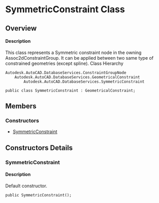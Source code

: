 # SymmetricConstraint Class

## Overview

#### Description
This class represents a Symmetric constraint node in the owning Assoc2dConstraintGroup. 
It can be applied between two same type of constrained geometries (except spline).
Class Hierarchy
```text
Autodesk.AutoCAD.DatabaseServices.ConstraintGroupNode
    Autodesk.AutoCAD.DatabaseServices.GeometricalConstraint
        Autodesk.AutoCAD.DatabaseServices.SymmetricConstraint
```

```text
public class SymmetricConstraint : GeometricalConstraint;
```

## Members

### Constructors

- [SymmetricConstraint](#symmetricconstraint)


## Constructors Details

### SymmetricConstraint

#### Description
Default constructor.
```text
public SymmetricConstraint();
```
